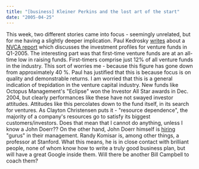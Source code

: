 ```yaml
---
title: "[business] Kleiner Perkins and the lost art of the start"
date: "2005-04-25"
---
```


This week, two different stories came into focus - seemingly unrelated, but for me having a slightly deeper implication. Paul Kedrosky [writes](http://paul.kedrosky.com/archives/001236.html) about a [NVCA report](http://www.nvca.org/pdf/FundraisingQ105PressRelease.pdf) which discusses the investment profiles for venture funds in Q1-2005. The interesting part was that first-time venture funds are at an all-time low in raising funds. First-timers comprise just 12% of all venture funds in the industry. This sort of worries me - because this figure has gone down from approximately 40 %. Paul has justified that this is because focus is on quality and demonstrable returns. I am worried that this is a general indication of trepidation in the venture capital industry. New funds like Octopus Management's "Eclipse" won the Investor All Star awards in Dec. 2004, but clearly performances like these have not swayed investor attitudes. Attitudes like this percolates down to the fund itself, in its search for ventures. As Clayton Christensen puts it - "resource dependence", the majority of a company's resources go to satisfy its biggest customers/investors. Does that mean that I cannot do anything, unless I know a John Doerr?? On the other hand, John Doerr himself is [hiring](http://news.yahoo.com/news?tmpl=story&u=/sv/20050421/tc_siliconvalley/_www11451824_1) "gurus" in their management. Randy Komisar is, among other things, a professor at Stanford. What this means, he is in close contact with brilliant people, none of whom know how to write a truly good business plan, but will have a great Google inside them. Will there be another Bill Campbell to coach them?
